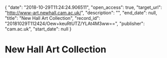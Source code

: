 {
  "date": "2018-10-29T11:24:24.906511", 
  "open_access": true, 
  "target_url": "http://www-art.newhall.cam.ac.uk/", 
  "description": "", 
  "end_date": null, 
  "title": "New Hall Art Collection", 
  "record_id": "20181029T112424/Oew+keuRtUTZ/YLAt4M3ww==", 
  "publisher": "cam.ac.uk", 
  "start_date": null
}

# New Hall Art Collection

